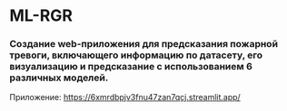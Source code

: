 # ML-RGR

### Создание web-приложения для предсказания пожарной тревоги, включающего информацию по датасету, его визуализацию и предсказание с использованием 6 различных моделей.
Приложение: https://6xmrdbpjv3fnu47zan7qcj.streamlit.app/
